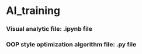 # AI_training
### Visual analytic file: .ipynb file
### OOP style optimization algorithm file: .py file
